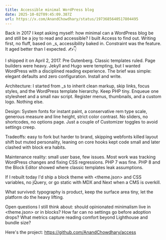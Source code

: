 ```yaml
---
title: Accessible minimal WordPress blog
date: 2025-10-02T09:45:09.387Z
url: https://x.com/AnandChowdhary/status/1973685640517804495
---
```


Back in 2017 I kept asking myself: how minimal can a WordPress blog be and still be a joy to read and accessible? I built Access to find out. Writing first, no fluff, based on \_s, accessibility baked in. Constraint was the feature. It aged better than I expected. ✍️👇  
  
I shipped it on April 2, 2017\. Pre Gutenberg. Classic templates ruled. Page builders were heavy. Jekyll and Hugo were tempting, but I wanted WordPress with a disciplined reading experience. The brief was simple: elegant defaults and zero configuration. Install and write.  
  
Architecture: I started from \_s to inherit clean markup, skip links, focus styles, and the WordPress template hierarchy. Keep PHP tiny. Enqueue one stylesheet and a small nav script. Register menus, thumbnails, and a custom logo. Nothing else.  
  
Design: System fonts for instant paint, a conservative rem type scale, generous measure and line height, strict color contrast. No sliders, no shortcodes, no options page. Just a couple of Customizer toggles to avoid settings creep.  
  
Tradeoffs: easy to fork but harder to brand, skipping webfonts killed layout shift but muted personality, leaning on core hooks kept code small and later clashed with block era habits.  
  
Maintenance reality: small user base, few issues. Most work was tracking WordPress changes and fixing CSS regressions. PHP 7 was fine. PHP 8 and the Block Editor showed where classic templates leak assumptions.  
  
If I rebuilt today I'd ship a block theme with <theme.json> and CSS variables, no jQuery, or go static with MDX and Next when a CMS is overkill.  
  
What survived: typography is product, keep the surface area tiny, let the platform do the heavy lifting.  
  
Open questions I still think about: should opinionated minimalism live in <theme.json> or in blocks? How far can no settings go before adoption drops? What metrics capture reading comfort beyond Lighthouse and bundle size?  
  
Here's the project: <https://github.com/AnandChowdhary/access>

